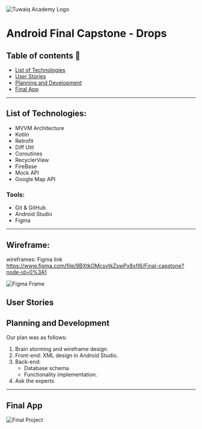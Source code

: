 ![Tuwaiq Academy Logo](https://camo.githubusercontent.com/37ca472e2afb74974a0314d89af8f470422a79582bed0d188f9927777230195d/68747470733a2f2f6c61756e63682e73612f6173736574732f696d616765732f6c6f676f732f7475776169712d61636164656d792d6c6f676f2e737667)


# Android Final Capstone - Drops


## Table of contents 📄
- [List of Technologies](#list-of-technologies)
- [User Stories](#wireframe)
- [Planning and Development](#planning-and-development)
- [Final App](#final-app)

<hr>

## List of Technologies:
-  MVVM Architecture
-  Kotlin
-  Retrofit
-  Diff Util
-  Coroutines
-  RecyclerView
-  FireBase 
-  Mock API
-  Google Map API

###  Tools:

-   Git & GitHub
-   Android Studio
-   Figma

<hr>


## Wireframe:

wireframes:
Figma link   https://www.figma.com/file/9BXtkOMcsvtkZswPx8xfI6/Final-capstone?node-id=0%3A1

![Figma Frame]()

## User Stories

## Planning and Development

Our plan was as follows:
1. Brain storming and wireframe design.
2. Front-end: XML design in Android Studio.
3. Back-end:
   -  Database schema.
   -  Functionality implementation.
4. Ask the experts

<hr>

##  Final App
![Final Project]()


